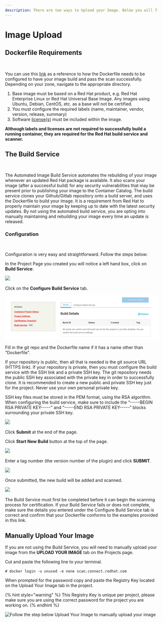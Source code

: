 ```yaml
---
description: There are two ways to Upload your Image. Below you will find both examples.
---
```


# Image Upload

## Dockerfile Requirements <a id="dockerfile-requirements"></a>

‌

You can use this [link](https://github.com/RHC4TP/starter) as a reference to how the Dockerfile needs to be configured to have your image build and pass the scan successfully. Depending on your zone, navigate to the appropriate directory.‌

1. Base image must be based on a Red Hat product, e.g. Red Hat Enterprise Linux or Red Hat Universal Base Image. Any images using Ubuntu, Debian, CentOS, etc. as a base will not be certified.
2. You must configure the required labels \(name, maintainer, vendor, version, release, summary\)
3. Software [license\(s\)](https://choosealicense.com/) must be included within the image.

**Although labels and licenses are not required to successfully build a running container, they are required for the Red Hat build service and scanner.**‌

## The Build Service <a id="the-build-service"></a>

‌

The Automated Image Build Service automates the rebuilding of your image whenever an updated Red Hat package is available. It also scans your image \(after a successful build\) for any security vulnerabilities that may be present prior to publishing your image to the Container Catalog. The build service clones your Github/Gitlab repository onto a build server, and uses the Dockerfile to build your image. It is a requirement from Red Hat to properly maintain your image by keeping up to date with the latest security updates. By not using the automated build service, you are opting into manually maintaining and rebuilding your image every time an update is released.‌

### **Configuration** <a id="configuration"></a>

‌

Configuration is very easy and straightforward. Follow the steps below:‌

In the Project Page you created you will notice a left hand box, click on **Build Service**:‌

![](../.gitbook/assets/containerzone3.png)

Click on the **Configure Build Service** tab.‌

![](../.gitbook/assets/buildservicetab.png)

Fill in the git repo and the Dockerfile name if it has a name other than “Dockerfile”.‌

If your repository is public, then all that is needed is the git source URL \(HTTPS link\). If your repository is private, then you must configure the build service with the SSH link and a private SSH key. The git repository needs the public SSH key associated with the private key in order to successfully clone. It is recommended to create a new public and private SSH key just for the project. Never use your own personal private key.

SSH key files must be stored in the PEM format, using the RSA algorithm. When configuring the build service, make sure to include the “-----BEGIN RSA PRIVATE KEY-----” and “-----END RSA PRIVATE KEY-----” blocks surrounding your private SSH key.‌

![](https://lh6.googleusercontent.com/PH-MUlLOpvtVmfTwBs938xJFRsJEJCa3VULuVBnGo1f7j7kJCx-6xnyjv_2PjUmVova08PFa_uU37j7xzeV50FHU5ZAAhoDKgPMVrAgFH0-87XwDD_zGsx67cWOzm1zDz29oJt_o)

Click **Submit** at the end of the page.‌

Click **Start New Build** button at the top of the page.‌

![](../.gitbook/assets/buildservicebluebutton-operator.png)

Enter a tag number \(the version number of the plugin\) and click **SUBMIT**.‌

![](https://lh6.googleusercontent.com/Y3mgzPLQ_EhPcEKMchL7pwpPWPKJNjkxUZppfAoF1h3FBEo43k6kcNi-JxnUyt1ym1Fk6gY04ysKQsqkYHfvcvCBgstksRswiMxVuqRrKNGdeGf9rtb6jRyiOx--XY11fHqLMo9e)

Once submitted, the new build will be added and scanned.

![](https://lh6.googleusercontent.com/NInim3G8rF-DO8Xvg19sh5lR-3yO6nxs_I0LW1dH_bU4emFJx3VCspMy0Ioxjv7Rl0kCkLTtJ58luVR_xk3DlE-3ObkPnFEq8lpQHN7_rNquFc8mhSSCfxHHoR8mwd9H_IL7Pen7)

The Build Service must first be completed before it can begin the scanning process for certification. If your Build Service fails or does not complete, make sure the details you entered under the Configure Build Service tab is correct and confirm that your Dockerfile conforms to the examples provided in this link.‌

## Manually Upload Your Image <a id="manually-upload-your-image"></a>

If you are not using the Build Service, you will need to manually upload your image from the **UPLOAD YOUR IMAGE** tab on the Projects page.‌

Cut and paste the following line to your terminal.

```text
# docker login -u unused -e none scan.connect.redhat.com
```

When prompted for the password copy and paste the Registry Key located on the Upload Your Image tab in the project.

{% hint style="warning" %}
This Registry Key is unique per project, please make sure you are using the correct password for the project you are working on.
{% endhint %}

![Follow the step below Upload Your Image to manually upload your image](../.gitbook/assets/manualimageupload-container.png)

